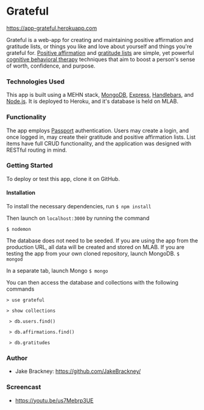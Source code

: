 # Grateful

https://app-grateful.herokuapp.com

Grateful is a web-app for creating and maintaining positive affirmation and gratitude lists, or things you like and love about yourself and things you're grateful for. [Positive affirmation](https://www.mindtools.com/pages/article/affirmations.htm) and [gratitude lists](https://en.wikipedia.org/wiki/Gratitude_journal) are simple, yet powerful [cognitive behavioral therapy](https://www.mayoclinic.org/tests-procedures/cognitive-behavioral-therapy/about/pac-20384610) techniques that aim to boost a person's sense of worth, confidence, and purpose.

### Technologies Used
This app is built using a MEHN stack, [MongoDB](https://www.mongodb.com/), [Express](https://expressjs.com/), [Handlebars](https://handlebarsjs.com/), and [Node.js](https://nodejs.org/en/). It is deployed to Heroku, and it's database is held on MLAB.

### Functionality
The app employs [Passport](http://www.passportjs.org/docs/authenticate/) authentication. Users may create a login, and once logged in, may create their gratitude and positive affirmation lists. List items have full CRUD functionality, and the application was designed with RESTful routing in mind.

### Getting Started

To deploy or test this app, clone it on GitHub.

#### Installation

To install the necessary dependencies, run
```$ npm install```

Then launch on `localhost:3000` by running the command

```$ nodemon```

The database does not need to be seeded. If you are using the app from the production URL, all data will be created and stored on MLAB. If you are testing the app from your own cloned repository, launch MongoDB.
```$ mongod```

In a separate tab, launch Mongo
``` $ mongo ```

You can then access the database and collections with the following commands

``` > use grateful ```

``` > show collections ```

``` > db.users.find()```

``` > db.affirmations.find()```

``` > db.gratitudes```
 
### Author
* Jake Brackney: https://github.com/JakeBrackney/

### Screencast
* https://youtu.be/us7Mebrp3UE



